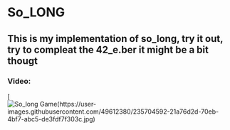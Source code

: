 # So_LONG
## This is my implementation of so_long, try it out, try to compleat the 42_e.ber it might be a bit thougt

### Video:
[![So_long Game(https://user-images.githubusercontent.com/49612380/235704592-21a76d2d-70eb-4bf7-abc5-de3fdf7f303c.jpg)](https://youtu.be/2IhYhJnCBO8)

